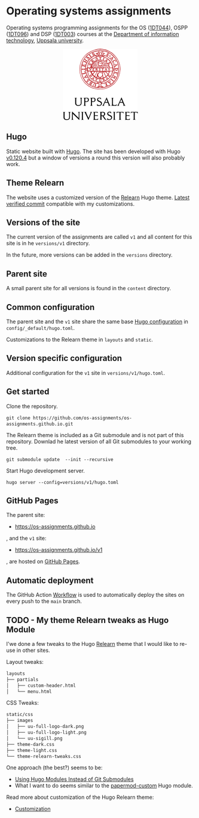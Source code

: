 # Operating systems assignments 

Operating systems programming assignments for the OS ([1DT044][os]), OSPP
([1DT096][ospp]) and DSP ([1DT003][dsp]) courses at the [Department of
information technology][it], [Uppsala university][uu].

[os]: https://www.uu.se/en/study/course?query=1DT044
[ospp]: https://www.uu.se/en/study/course?query=1DT096
[dsp]: https://www.uu.se/en/study/course?query=1DT003

[it]: https://www.it.uu.se/first?lang=en
[uu]: https://www.uu.se/en/     

<p align="center">
<picture>
 <source media="(prefers-color-scheme: dark)" srcset="static/css/images/uu-full-logo-dark.png">
 <img src="static/css/images/uu-full-logo-light.png">
</picture>
</p>

## Hugo

Static website built with [Hugo][hugo]. The site has been developed with Hugo
[v0.120.4][v0.120.v] but a window of versions a round this version will also
probably work. 

[hugo]: https://gohugo.io/

[v0.120.v]: https://github.com/gohugoio/hugo/releases/tag/v0.120.4
## Theme Relearn

The website uses a customized version of the [Relearn][relearn] Hugo theme.
[Latest verified commit][commit] compatible with my customizations. 

[relearn]: https://mcshelby.github.io/hugo-theme-relearn/

[commit]:
    https://github.com/McShelby/hugo-theme-relearn/commit/ee77892ea9591ed6ff7ec33173bfc4b1ea4f6895

## Versions of the site

The current version of the assignments are called `v1` and all content for this
site is in he `versions/v1` directory. 

In the future, more versions can  be added in the `versions` directory. 

## Parent site

A small parent site for all versions is found in the `content` directory.

## Common configuration

The parent site and the `v1` site share the same base [Hugo
configuration][config] in `config/_default/hugo.toml`.

[config]:https://gohugo.io/getting-started/configuration/

Customizations to the Relearn theme in `layouts` and `static`.

## Version specific configuration

Additional configuration for the `v1` site in `versions/v1/hugo.toml`.

## Get started

Clone the repository. 

```
git clone https://github.com/os-assignments/os-assignments.github.io.git
```

The Relearn theme is included as a Git submodule and is not part of this
repository. Downlad he latest version of all Git submodules to your working tree.  

```
git submodule update  --init --recursive
```

Start Hugo development server. 

```
hugo server --config=versions/v1/hugo.toml
```

## GitHub Pages

The parent site:

-  https://os-assignments.github.io

, and the `v1` site: 

- https://os-assignments.github.io/v1 
  
, are hosted on [GitHub Pages][pages].

[pages]: https://pages.github.com/

## Automatic deployment

The GitHub Action [Workflow](.github/workflows/hugo.yaml) is used to automatically deploy the
sites on every push to the `main` branch. 

[workflow]: https://github.com/os-assignments/os-assignments.github.io/blob/main/.github/workflows/hugo.yaml

[actions]: https://github.com/os-assignments/os-assignments.github.io/actions

[v1]: https://os-assignments.github.io/v1/

## TODO - My theme Relearn tweaks as Hugo Module

I'we done a few tweaks to the Hugo [Relearn][relearn] theme that I would like to re-use in
other sites.  

Layout tweaks: 

```
layouts
├── partials
│   ├── custom-header.html
│   └── menu.html
```

CSS Tweaks:

```
static/css
├── images
│   ├── uu-full-logo-dark.png
│   ├── uu-full-logo-light.png
│   └── uu-sigill.png
├── theme-dark.css
├── theme-light.css
└── theme-relearn-tweaks.css
```

One approach (the best?) seems to be: 
 - [Using Hugo Modules Instead of Git Submodules][using-hugo-modules]
- What I want to do seems similar to the [papermod-custom][papermod] Hugo module.

[papermod]: https://github.com/aormsby/papermod-custom

[using-hugo-modules]: https://www.adamormsby.com/posts/012-hugo-modules/

Read more about customization of the Hugo Relearn theme: 
 - [Customization][relearn-customization]

[relearn-customization]: https://mcshelby.github.io/hugo-theme-relearn/basics/customization/
